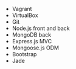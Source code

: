 - Vagrant
- VirtualBox
- Git
- Node.js front and back
- MongoDB back
- Express.js MVC
- Mongoose.js ODM
- Bootstrap
- Jade